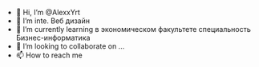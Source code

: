 - 👋 Hi, I’m @AlexxYrt
- 👀 I’m inte. Веб  дизайн
- 🌱 I’m currently learning в экономическом факультете специальность Бизнес-информатика
- 💞️ I’m looking to collaborate on ...
- 📫 How to reach me 

<!---
AlexxYrt/AlexxYrt is a ✨ special ✨ repository because its `README.md` (this file) appears on your GitHub profile.
You can click the Preview link to take a look at your changes.
--->
